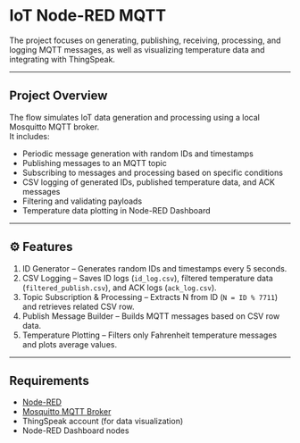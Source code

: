 # IoT Node-RED MQTT

The project focuses on generating, publishing, receiving, processing, and logging MQTT messages, as well as visualizing temperature data and integrating with ThingSpeak.

---

## Project Overview
The flow simulates IoT data generation and processing using a local Mosquitto MQTT broker.  
It includes:
- Periodic message generation with random IDs and timestamps
- Publishing messages to an MQTT topic
- Subscribing to messages and processing based on specific conditions
- CSV logging of generated IDs, published temperature data, and ACK messages
- Filtering and validating payloads
- Temperature data plotting in Node-RED Dashboard
---

## ⚙️ Features
1. ID Generator – Generates random IDs and timestamps every 5 seconds.
2. CSV Logging – Saves ID logs (`id_log.csv`), filtered temperature data (`filtered_publish.csv`), and ACK logs (`ack_log.csv`).
3. Topic Subscription & Processing – Extracts N from ID (`N = ID % 7711`) and retrieves related CSV row.
4. Publish Message Builder – Builds MQTT messages based on CSV row data.
5. Temperature Plotting – Filters only Fahrenheit temperature messages and plots average values.

---

## Requirements
- [Node-RED](https://nodered.org/)
- [Mosquitto MQTT Broker](https://mosquitto.org/)
- ThingSpeak account (for data visualization)
- Node-RED Dashboard nodes

